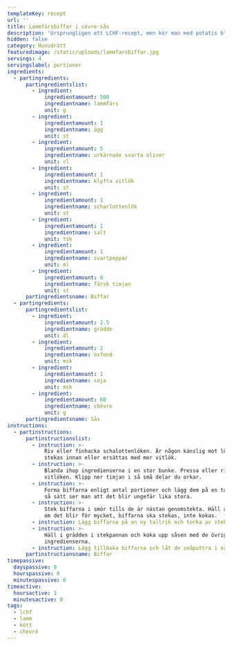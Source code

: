 ```yaml
---
templateKey: recept
url: ''
title: Lammfärsbiffar i cèvre-sås
description: 'Ursprungligen ett LCHF-recept, men kör man med potatis blir det ju HCHF'
hidden: false
category: Huvudrätt
featuredimage: /static/uploads/lammfarsbiffar.jpg
servings: 4
servingslabel: portioner
ingredients:
  - partingredients:
      partingredientslist:
        - ingredient:
            ingredientamount: 500
            ingredientname: lammfärs
            unit: g
        - ingredient:
            ingredientamount: 1
            ingredientname: ägg
            unit: st
        - ingredient:
            ingredientamount: 5
            ingredientname: urkärnade svarta oliver
            unit: cl
        - ingredient:
            ingredientamount: 1
            ingredientname: klyfta vitlök
            unit: st
        - ingredient:
            ingredientamount: 1
            ingredientname: scharlottenlök
            unit: st
        - ingredient:
            ingredientamount: 1
            ingredientname: salt
            unit: tsk
        - ingredient:
            ingredientamount: 1
            ingredientname: svartpeppar
            unit: ml
        - ingredient:
            ingredientamount: 0
            ingredientname: färsk timjan
            unit: st
      partingredientsname: Biffar
  - partingredients:
      partingredientslist:
        - ingredient:
            ingredientamount: 2.5
            ingredientname: grädde
            unit: dl
        - ingredient:
            ingredientamount: 2
            ingredientname: oxfond
            unit: msk
        - ingredient:
            ingredientamount: 1
            ingredientname: soja
            unit: msk
        - ingredient:
            ingredientamount: 60
            ingredientname: chèvre
            unit: g
      partingredientsname: Sås
instructions:
  - partinstructions:
      partinstructionslist:
        - instruction: >-
            Riv eller finhacka schalottenlöken. Är någon känslig mot lök kan den
            stekas innan eller ersättas med mer vitlök.
        - instruction: >-
            Blanda ihop ingredienserna i en stor bunke. Pressa eller riv ner
            vitlöken. Klipp ner timjan i så små delar du orkar.
        - instruction: >-
            Forma biffarna enligt antal portioner och lägg dem på en tallrik. På
            så sätt ser man att det blir ungefär lika stora.
        - instruction: >-
            Stek biffarna i smör tills de är nästan genomstekta. Häll av vätska
            om det blir för mycket, biffarna ska stekas, inte kokas.
        - instruction: Lägg biffarna på en ny tallrik och torka av stekpannan.
        - instruction: >-
            Häll i grädden i stekpannan och koka upp såsen med de övriga
            ingredienserna.
        - instruction: Lägg tillbaka biffarna och låt de småputtra i några minuter.
      partinstructionsname: Biffar
timepassive:
  dayspassive: 0
  hourspassive: 0
  minutespassive: 0
timeactive:
  hoursactive: 1
  minutesactive: 0
tags:
  - lchf
  - lamm
  - kött
  - chevré
---
```

